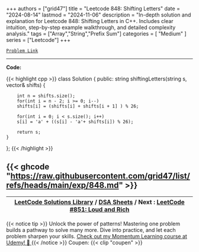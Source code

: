 
+++
authors = ["grid47"]
title = "Leetcode 848: Shifting Letters"
date = "2024-08-14"
lastmod = "2024-11-06"
description = "In-depth solution and explanation for Leetcode 848: Shifting Letters in C++. Includes clear intuition, step-by-step example walkthrough, and detailed complexity analysis."
tags = ["Array","String","Prefix Sum"]
categories = [
    "Medium"
]
series = ["Leetcode"]
+++



[`Problem Link`](https://leetcode.com/problems/shifting-letters/description/)

---
**Code:**

{{< highlight cpp >}}
class Solution {
public:
    string shiftingLetters(string s, vector<int>& shifts) {

        int n = shifts.size();
        for(int i = n - 2; i >= 0; i--)
        shifts[i] = (shifts[i] + shifts[i + 1] ) % 26;

        for(int i = 0; i < s.size(); i++)
        s[i] = 'a' + ((s[i] - 'a'+ shifts[i]) % 26);

        return s;
    }
};
{{< /highlight >}}

{{< ghcode "https://raw.githubusercontent.com/grid47/list/refs/heads/main/exp/848.md" >}}
---

| [LeetCode Solutions Library](https://grid47.xyz/leetcode/) / [DSA Sheets](https://grid47.xyz/sheets/) / Next : [LeetCode #851: Loud and Rich](https://grid47.xyz/posts/leetcode-851-loud-and-rich-solution/) |
| --- |
{{< notice tip >}}
Unlock the power of patterns! Mastering one problem builds a pathway to solve many more. Dive into practice, and let each problem sharpen your skills. [Check out my Momentum Learning course at Udemy! 🚀 ](https://www.udemy.com/course/algorithms-and-data-structures-in-cpp/)
{{< /notice >}}
Coupen: {{< clip "coupen" >}}
